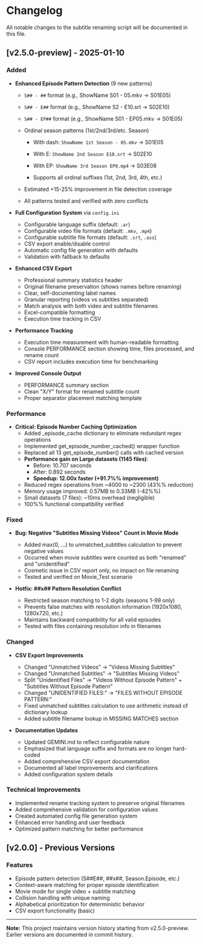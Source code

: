 # Changelog

All notable changes to the subtitle renaming script will be documented in this file.

## [v2.5.0-preview] - 2025-01-10

### Added
- **Enhanced Episode Pattern Detection** (9 new patterns)

  - `S## - ##` format (e.g., ShowName S01 - 05.mkv → S01E05)

  - `S## - E##` format (e.g., ShowName S2 - E10.srt → S02E10)

  - `S## - EP##` format (e.g., ShowName S01 - EP05.mkv → S01E05)

  - Ordinal season patterns (1st/2nd/3rd/etc. Season)

    - With dash: `ShowName 1st Season - 05.mkv` → S01E05

    - With E: `ShowName 2nd Season E10.srt` → S02E10

    - With EP: `ShowName 3rd Season EP8.mp4` → S03E08

    - Supports all ordinal suffixes (1st, 2nd, 3rd, 4th, etc.)

  - Estimated +15-25% improvement in file detection coverage

  - All patterns tested and verified with zero conflicts



- **Full Configuration System** via `config.ini`
  - Configurable language suffix (default: `.ar`)
  - Configurable video file formats (default: `.mkv`, `.mp4`)
  - Configurable subtitle file formats (default: `.srt`, `.ass`)
  - CSV export enable/disable control
  - Automatic config file generation with defaults
  - Validation with fallback to defaults

- **Enhanced CSV Export**
  - Professional summary statistics header
  - Original filename preservation (shows names before renaming)
  - Clear, self-documenting label names
  - Granular reporting (videos vs subtitles separated)
  - Match analysis with both video and subtitle filenames
  - Excel-compatible formatting
  - Execution time tracking in CSV

- **Performance Tracking**
  - Execution time measurement with human-readable formatting
  - Console PERFORMANCE section showing time, files processed, and rename count
  - CSV report includes execution time for benchmarking

- **Improved Console Output**
  - PERFORMANCE summary section
  - Clean "X/Y" format for renamed subtitle count
  - Proper separator placement matching template


### Performance
- **Critical: Episode Number Caching Optimization**
  - Added _episode_cache dictionary to eliminate redundant regex operations
  - Implemented get_episode_number_cached() wrapper function
  - Replaced all 13 get_episode_number() calls with cached version
  - **Performance gain on Large datasets (1145 files)**:
    - Before: 10.707 seconds
    - After: 0.892 seconds
    - **Speedup: 12.00x faster (+91.7%% improvement)**
  - Reduced regex operations from ~4000 to ~2300 (43%% reduction)
  - Memory usage improved: 0.57MB to 0.33MB (-42%%)
  - Small datasets (7 files): ~10ms overhead (negligible)
  - 100%% functional compatibility verified

### Fixed
- **Bug: Negative "Subtitles Missing Videos" Count in Movie Mode**
  - Added max(0, ...) to unmatched_subtitles calculation to prevent negative values
  - Occurred when movie subtitles were counted as both "renamed" and "unidentified"
  - Cosmetic issue in CSV report only, no impact on file renaming
  - Tested and verified on Movie_Test scenario

- **Hotfix: ##x## Pattern Resolution Conflict**
  - Restricted season matching to 1-2 digits (seasons 1-99 only)
  - Prevents false matches with resolution information (1920x1080, 1280x720, etc.)
  - Maintains backward compatibility for all valid episodes
  - Tested with files containing resolution info in filenames

### Changed
- **CSV Export Improvements**
  - Changed "Unmatched Videos" → "Videos Missing Subtitles"
  - Changed "Unmatched Subtitles" → "Subtitles Missing Videos"
  - Split "Unidentified Files" → "Videos Without Episode Pattern" + "Subtitles Without Episode Pattern"
  - Changed "UNIDENTIFIED FILES:" → "FILES WITHOUT EPISODE PATTERN:"
  - Fixed unmatched subtitles calculation to use arithmetic instead of dictionary lookup
  - Added subtitle filename lookup in MISSING MATCHES section

- **Documentation Updates**
  - Updated GEMINI.md to reflect configurable nature
  - Emphasized that language suffix and formats are no longer hard-coded
  - Added comprehensive CSV export documentation
  - Documented all label improvements and clarifications
  - Added configuration system details

### Technical Improvements
- Implemented rename tracking system to preserve original filenames
- Added comprehensive validation for configuration values
- Created automated config file generation system
- Enhanced error handling and user feedback
- Optimized pattern matching for better performance

## [v2.0.0] - Previous Versions

### Features
- Episode pattern detection (S##E##, ##x##, Season.Episode, etc.)
- Context-aware matching for proper episode identification
- Movie mode for single video + subtitle matching
- Collision handling with unique naming
- Alphabetical prioritization for deterministic behavior
- CSV export functionality (basic)

---

**Note:** This project maintains version history starting from v2.5.0-preview. Earlier versions are documented in commit history.
